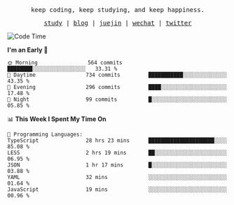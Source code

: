 <p align="center">
  <samp>
    <span>keep coding, keep studying, and keep happiness.</span>
  </samp>
</p>

<p align="center">
  <samp>
    <a href="https://github.com/ouduidui/fe-study">study</a> |
    <a href="https://deweyou.me">blog</a>  |
    <a href="https://juejin.cn/user/4309700183594366">juejin</a> |
    <a href="https://user-images.githubusercontent.com/54696834/165071004-6509e3f2-90c3-448c-9d92-3da42b0c2021.jpeg">wechat</a> |
    <a href="https://twitter.com/ouduidui">twitter</a>
  </samp>
</p>

<!--START_SECTION:waka-->
![Code Time](http://img.shields.io/badge/Code%20Time-2%2C558%20hrs%2032%20mins-blue)

**I'm an Early 🐤** 

```text
🌞 Morning                564 commits         ████████░░░░░░░░░░░░░░░░░   33.31 % 
🌆 Daytime                734 commits         ███████████░░░░░░░░░░░░░░   43.35 % 
🌃 Evening                296 commits         ████░░░░░░░░░░░░░░░░░░░░░   17.48 % 
🌙 Night                  99 commits          █░░░░░░░░░░░░░░░░░░░░░░░░   05.85 % 
```


📊 **This Week I Spent My Time On** 

```text
💬 Programming Languages: 
TypeScript               28 hrs 23 mins      █████████████████████░░░░   85.08 % 
LESS                     2 hrs 19 mins       ██░░░░░░░░░░░░░░░░░░░░░░░   06.95 % 
JSON                     1 hr 17 mins        █░░░░░░░░░░░░░░░░░░░░░░░░   03.88 % 
YAML                     32 mins             ░░░░░░░░░░░░░░░░░░░░░░░░░   01.64 % 
JavaScript               19 mins             ░░░░░░░░░░░░░░░░░░░░░░░░░   00.96 % 
```


<!--END_SECTION:waka-->
